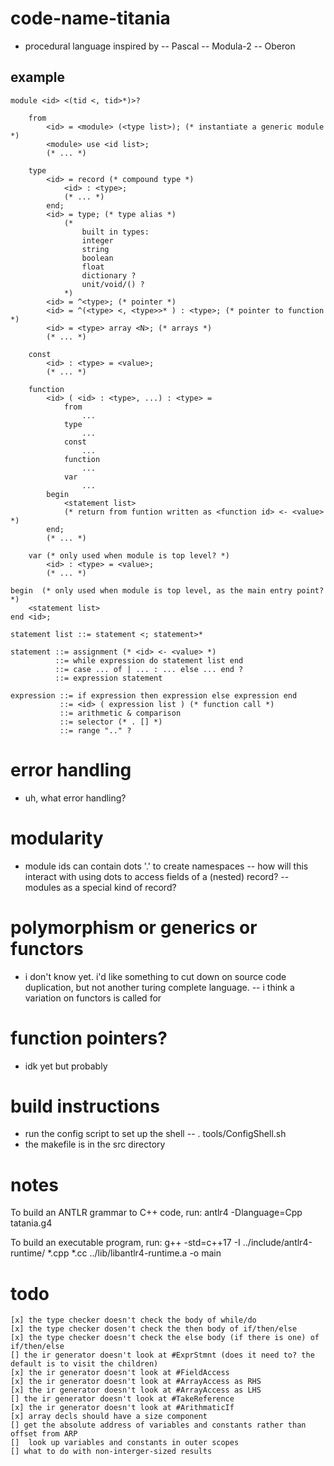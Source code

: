 # code-name-titania
- procedural language inspired by 
-- Pascal
-- Modula-2
-- Oberon

## example

    module <id> <(tid <, tid>*)>?
        
        from 
            <id> = <module> (<type list>); (* instantiate a generic module *)
            <module> use <id list>;
            (* ... *)

        type
            <id> = record (* compound type *)
                <id> : <type>;
                (* ... *)
            end;
            <id> = type; (* type alias *)
                (* 
                    built in types:
                    integer
                    string
                    boolean
                    float
                    dictionary ?
                    unit/void/() ?
                *)
            <id> = ^<type>; (* pointer *)
            <id> = ^(<type> <, <type>>* ) : <type>; (* pointer to function *)
            <id> = <type> array <N>; (* arrays *)
            (* ... *)
    
        const
            <id> : <type> = <value>;
            (* ... *)
    
        function
            <id> ( <id> : <type>, ...) : <type> =
                from
                    ...
                type
                    ...
                const
                    ...
                function
                    ...
                var
                    ...
            begin
                <statement list>
                (* return from funtion written as <function id> <- <value> *)
            end;
            (* ... *)
    
        var (* only used when module is top level? *)
            <id> : <type> = <value>;
            (* ... *)
    
    begin  (* only used when module is top level, as the main entry point? *)
        <statement list>
    end <id>;

    statement list ::= statement <; statement>*

    statement ::= assignment (* <id> <- <value> *)
              ::= while expression do statement list end
              ::= case ... of | ... : ... else ... end ?
              ::= expression statement

    expression ::= if expression then expression else expression end
               ::= <id> ( expression list ) (* function call *)
               ::= arithmetic & comparison
               ::= selector (* . [] *) 
               ::= range ".." ?

# error handling
- uh, what error handling?

# modularity
- module ids can contain dots '.' to create namespaces
-- how will this interact with using dots to access fields of a (nested) record?
-- modules as a special kind of record?

# polymorphism or generics or functors
- i don't know yet.  i'd like something to cut down on source code duplication, but not
another turing complete language.
-- i think a variation on functors is called for

# function pointers?
- idk yet but probably

# build instructions
- run the config script to set up the shell
-- . tools/ConfigShell.sh
- the makefile is in the src directory

# notes
To build an ANTLR grammar to C++ code, run:
   antlr4 -Dlanguage=Cpp tatania.g4

To build an executable program, run:
   g++ -std=c++17 -I ../include/antlr4-runtime/ *.cpp *.cc ../lib/libantlr4-runtime.a -o main

# todo
    [x] the type checker doesn't check the body of while/do
    [x] the type checker dosen't check the then body of if/then/else
    [x] the type checker doesn't check the else body (if there is one) of if/then/else
    [] the ir generator doesn't look at #ExprStmnt (does it need to? the default is to visit the children)
    [x] the ir generator doesn't look at #FieldAccess
    [x] the ir generator doesn't look at #ArrayAccess as RHS
    [x] the ir generator doesn't look at #ArrayAccess as LHS
    [] the ir generator doesn't look at #TakeReference
    [x] the ir generator doesn't look at #ArithmaticIf
    [x] array decls should have a size component
    [] get the absolute address of variables and constants rather than offset from ARP
    []  look up variables and constants in outer scopes
    [] what to do with non-interger-sized results